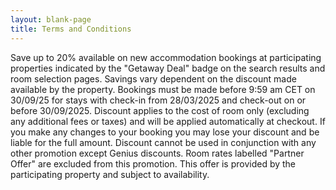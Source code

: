 ```yaml
---
layout: blank-page
title: Terms and Conditions
---
```


Save up to 20% available on new accommodation bookings at participating properties indicated by the "Getaway Deal" badge on the search results and room selection pages. Savings vary dependent on the discount made available by the property. Bookings must be made before 9:59 am CET on 30/09/25 for stays with check-in from 28/03/2025 and check-out on or before 30/09/2025. Discount applies to the cost of room only (excluding any additional fees or taxes) and will be applied automatically at checkout. If you make any changes to your booking you may lose your discount and be liable for the full amount. Discount cannot be used in conjunction with any other promotion except Genius discounts. Room rates labelled "Partner Offer" are excluded from this promotion. This offer is provided by the participating property and subject to availability.

